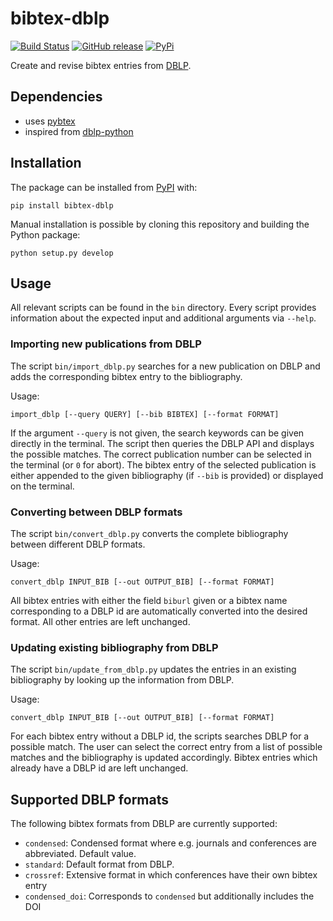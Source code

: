 # bibtex-dblp
[![Build Status](https://github.com/volkm/bibtex-dblp/workflows/Build%20and%20Test/badge.svg)](https://github.com/volkm/bibtex-dblp/actions)
[![GitHub release](https://img.shields.io/github/release/volkm/bibtex-dblp.svg)](https://github.com/volkm/bibtex-dblp/releases/)
[![PyPi](https://img.shields.io/pypi/v/bibtex-dblp)](https://pypi.org/project/bibtex-dblp/)

Create and revise bibtex entries from [DBLP](https://dblp.uni-trier.de/).

## Dependencies
- uses [pybtex](https://pybtex.org/)
- inspired from [dblp-python](https://github.com/scholrly/dblp-python)

## Installation
The package can be installed from [PyPI](https://pypi.org/) with:
```
pip install bibtex-dblp
```

Manual installation is possible by cloning this repository and building the Python package:
```
python setup.py develop
```


## Usage

All relevant scripts can be found in the `bin` directory.
Every script provides information about the expected input and additional arguments via `--help`.


### Importing new publications from DBLP
The script `bin/import_dblp.py` searches for a new publication on DBLP and adds the corresponding bibtex entry to the bibliography.

Usage:
```
import_dblp [--query QUERY] [--bib BIBTEX] [--format FORMAT]
```

If the argument `--query` is not given, the search keywords can be given directly in the terminal.
The script then queries the DBLP API and displays the possible matches.
The correct publication number can be selected in the terminal (or `0` for abort).
The bibtex entry of the selected publication is either appended to the given bibliography (if `--bib` is provided) or displayed on the terminal.

### Converting between DBLP formats
The script `bin/convert_dblp.py` converts the complete bibliography between different DBLP formats.

Usage:
```
convert_dblp INPUT_BIB [--out OUTPUT_BIB] [--format FORMAT]
```
All bibtex entries with either the field `biburl` given or a bibtex name corresponding to a DBLP id are automatically converted into the desired format.
All other entries are left unchanged.

### Updating existing bibliography from DBLP
The script `bin/update_from_dblp.py` updates the entries in an existing bibliography by looking up the information from DBLP.

Usage:
```
convert_dblp INPUT_BIB [--out OUTPUT_BIB] [--format FORMAT]
```
For each bibtex entry without a DBLP id, the scripts searches DBLP for a possible match.
The user can select the correct entry from a list of possible matches and the bibliography is updated accordingly.
Bibtex entries which already have a DBLP id are left unchanged.


## Supported DBLP formats
The following bibtex formats from DBLP are currently supported:
- `condensed`: Condensed format where e.g. journals and conferences are abbreviated. Default value.
- `standard`: Default format from DBLP.
- `crossref`: Extensive format in which conferences have their own bibtex entry
- `condensed_doi`: Corresponds to `condensed` but additionally includes the DOI
